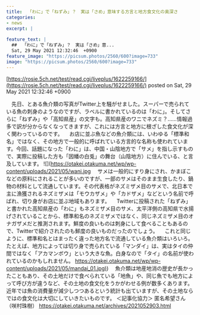 ```yaml
---
title:  「わに」で「ねずみ」？　実は「さめ」意味する方言と地方食文化の奥深さ  
categories:
- news
excerpt: |
  
feature_text: |
  ##  「わに」で「ねずみ」？　実は「さめ」意...
  Sat, 29 May 2021 12:32:46  +0900
feature_image: "https://picsum.photos/2560/600?image=733"
image: "https://picsum.photos/2560/600?image=733"
---
```


[https://rosie.5ch.net/test/read.cgi/liveplus/1622259166/](https://rosie.5ch.net/test/read.cgi/liveplus/1622259166/)
posted on Sat, 29 May 2021 12:32:46  +0900

<!--more-->

　先日、とある魚介類の写真がTwitter上を騒がせました。スーパーで売られている魚の刺身のようなのですが、ラベルに書かれているのは「わに」。そしてさらに「ねずみ」や「高知県産」の文字も。高知県産のワニでネズミ？……情報過多で訳が分からなくなってきますが、これには方言と地方に根ざした食文化が深く関わっているのです。 　お店に並ぶ魚などの魚介類には、いわゆる「標準和名」ではなく、その地方で一般的に呼ばれている方言的な名称も使われています。今回、話題になった「わに」は、中国・山陰地方で「サメ」を指し示すもので、実際に投稿した方も「因幡の白兎」の舞台（山陰地方）に住んでいる、と言及しています。 ![](https://otakei.otakuma.net/wp/wp-content/uploads/2021/05/wani.jpg 　サメは一般的にすり身にされ、かまぼこなどの原料にされることが多いのですが、一部のサメはそのまま生食したり、鍋物の材料として流通しています。その代表格がネズミザメ目のサメで、北日本で主に漁獲されるネズミザメは「モウカザメ」や「カドザメ」などという名前で呼ばれ、切り身がお店に並ぶ地域もあります。 　Twitterに投稿された「ねずみ」と書かれた高知県産の「わに」もネズミザメ目のサメ、太平洋側の高知県で水揚げされていることから、標準和名のネズミザメではなく、同じネズミザメ目のオナガザメだと推測されます。鮮度の良いものは刺身にして食べることもあるので、Twitterで紹介されたのも鮮度の良いものだったのでしょう。 　これと同じように、標準和名とはまったく違った地方名で流通している魚介類はいろいろ。たとえば、地方によっては切り身で売られている「マンダイ」は、実はタイの仲間ではなく「アカマンボウ」という大きな魚。白身なので「タイ」の名前が使われているのかもしれません。 [https://otakei.otakuma.net/wp/wp-content/uploads/2021/05/mandai_01.jpg)](https://otakei.otakuma.net/wp/wp-content/uploads/2021/05/mandai_01.jpg)) 　魚介類は地産地消の歴史が長かったこともあり、その土地だけで食べられている「地魚」や、同じ魚でも地方によって呼び方が違うなど、その土地の食文化をうかがわせる例が数多くあります。近年では魚の消費量が減少しつつあるという統計も出ていますが、その土地ならではの食文化は大切にしていきたいものです。 ＜記事化協力＞ 匿名希望さん （咲村珠樹） https://otakei.otakuma.net/archives/2021052903.html
